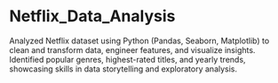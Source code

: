 # Netflix_Data_Analysis
Analyzed Netflix dataset using Python (Pandas, Seaborn, Matplotlib) to clean and transform data, engineer features, and visualize insights. Identified popular genres, highest-rated titles, and yearly trends, showcasing skills in data storytelling and exploratory analysis.
